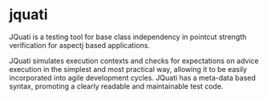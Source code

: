 jquati
======

JQuati is a testing tool for base class independency in pointcut strength verification for aspectj based applications.

JQuati simulates execution contexts and checks for expectations on advice execution in the simplest and most practical way, allowing it to be easily incorporated into agile development cycles. JQuati has a meta-data based syntax, promoting a clearly readable and maintainable test code.
